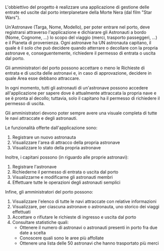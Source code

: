 L'obbiettivo del progetto è realizzare una applicazione di gestione delle entrate ed uscite dal porto interplanetare della Morte Nera (dal film "Star Wars").

Un'Astronave (Targa, Nome, Modello), per poter entrare nel porto, deve registrarsi attraverso l'applicazione e dichiarare gli Astronauti a bordo (Nome, Cognome, ...) lo scopo del viaggio (merci, trasporto passeggeri, ...) e il Pianeta di provenienza.
Ogni astronave ha UN astronauta capitano, il quale è il solo che può decidere quando atterrare o decollare con la propria astronave e, conseguentemente, richiedere il permesso di entrata o uscita dal porto.

Gli amministratori del porto possono accettare o meno le Richieste di entrata e di uscita delle astronavi e, in caso di approvazione, decidere in quale Area esse debbano attraccare.

In ogni momento, tutti gli astronauti di un'astronave possono accedere all'applicazione per sapere dove è attualmente attraccata la propria nave e se è pronta al decollo; tuttavia, solo il capitano ha il permesso di richiedere il permesso di uscita.

Gli amministratori devono poter sempre avere una visuale completa di tutte le navi attraccate e degli astronauti.

Le funzionalità offerte dall'applicazione sono:
1. Registrare un nuovo astronauta
2. Visualizzare l'area di attracco della propria astronave
3. Visualizzare lo stato della propria astronave

Inoltre, i capitani possono (in riguardo alle proprie astronavi):
1. Registrare l'astronave
2. Richiederne il permesso di entrata o uscita dal porto
3. Visualizzarne e modificarne gli astronauti membri
4. Effettuare tutte le operazioni degli astronauti semplici

Infine, gli amministratori del porto possono:
1. Visualizzare l'elenco di tutte le navi attraccate con relative informazioni
2. Visualizzare, per ciascuna astronave o astronauta, uno storico dei viaggi effettuati
3. Accettare o rifiutare le richieste di ingresso e uscita dal porto
4. Consultare statistiche quali:
    - Ottenere il numero di astronavi o astronauti presenti in porto fra due date a scelta
    - Conoscere quali sono le aree più affollate
    - Ottenere una lista delle 50 astronavi che hanno trasportato più merci
